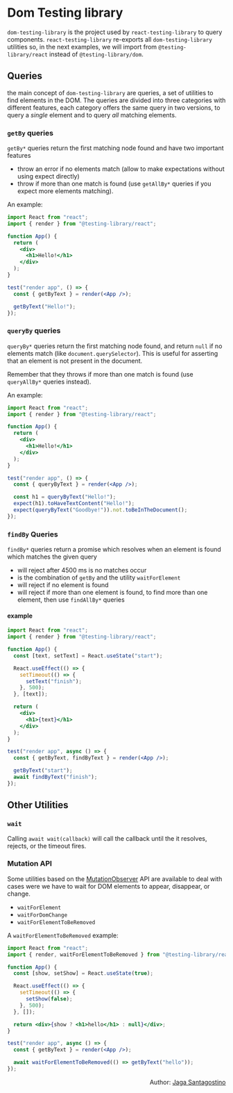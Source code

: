 # Dom Testing library

`dom-testing-library` is the project used by `react-testing-library` to query components. `react-testing-library` re-exports all `dom-testing-library` utilities so, in the next examples, we will import from `@testing-library/react` instead of `@testing-library/dom`.

## Queries

the main concept of `dom-testing-library` are queries, a set of utilities to find elements in the DOM. The queries are divided into three categories with different features, each category offers the same query in two versions, to query a _single_ element and to query _all_ matching elements.

### `getBy` queries

`getBy*` queries return the first matching node found
and have two important features

- throw an error if no elements match (allow to make expectations without using expect directly)
- throw if more than one match is found (use `getAllBy*` queries if you expect more elements matching).

An example:

```jsx
import React from "react";
import { render } from "@testing-library/react";

function App() {
  return (
    <div>
      <h1>Hello!</h1>
    </div>
  );
}

test("render app", () => {
  const { getByText } = render(<App />);

  getByText("Hello!");
});
```

### `queryBy` queries

`queryBy*` queries return the first matching node found, and return `null` if no elements match (like `document.querySelector`). This is useful for asserting that an element is not present in the document.

Remember that they throws if more than one match is found (use `queryAllBy*` queries instead).

An example:

```jsx
import React from "react";
import { render } from "@testing-library/react";

function App() {
  return (
    <div>
      <h1>Hello!</h1>
    </div>
  );
}

test("render app", () => {
  const { queryByText } = render(<App />);

  const h1 = queryByText("Hello!");
  expect(h1).toHaveTextContent("Hello!");
  expect(queryByText("Goodbye!")).not.toBeInTheDocument();
});
```

### `findBy` Queries

`findBy*` queries return a promise which resolves when an element is found which matches the given query

- will reject after 4500 ms is no matches occur
- is the combination of `getBy` and the utility `waitForElement`
- will reject if no element is found
- will reject if more than one element is found, to find more than one element, then use `findAllBy*` queries

#### example

```jsx
import React from "react";
import { render } from "@testing-library/react";

function App() {
  const [text, setText] = React.useState("start");

  React.useEffect(() => {
    setTimeout(() => {
      setText("finish");
    }, 500);
  }, [text]);

  return (
    <div>
      <h1>{text}</h1>
    </div>
  );
}

test("render app", async () => {
  const { getByText, findByText } = render(<App />);

  getByText("start");
  await findByText("finish");
});
```

## Other Utilities

### `wait`

Calling `await wait(callback)` will call the callback until the it resolves, rejects, or the timeout fires.

### Mutation API

Some utilities based on the [MutationObserver](https://developer.mozilla.org/en-US/docs/Web/API/MutationObserver) API are available to deal with cases were we have to wait for DOM elements to appear, disappear, or change.

- `waitForElement`
- `waitForDomChange`
- `waitForElementToBeRemoved`

A `waitForElementToBeRemoved` example:

```jsx
import React from "react";
import { render, waitForElementToBeRemoved } from "@testing-library/react";

function App() {
  const [show, setShow] = React.useState(true);

  React.useEffect(() => {
    setTimeout(() => {
      setShow(false);
    }, 500);
  }, []);

  return <div>{show ? <h1>hello</h1> : null}</div>;
}

test("render app", async () => {
  const { getByText } = render(<App />);

  await waitForElementToBeRemoved(() => getByText("hello"));
});
```

<p style='text-align: right;'>Author: <a href="../about-us.md#jaga-santagostino">Jaga Santagostino</a></p>
